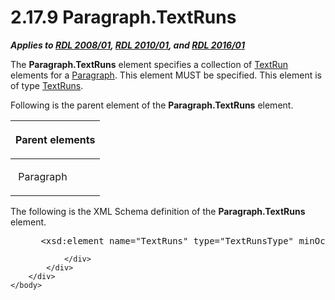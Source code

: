 <html dir="LTR" xmlns:mshelp="http://msdn.microsoft.com/mshelp" xmlns:ddue="http://ddue.schemas.microsoft.com/authoring/2003/5" xmlns:xlink="http://www.w3.org/1999/xlink" xmlns:tool="http://www.microsoft.com/tooltip">
    <head>
        <meta http-equiv="Content-Type" content="text/html; CHARSET=utf-8"></meta>
        <meta name="save" content="history"></meta>
        <title>2.17.9 Paragraph.TextRuns</title>
        <xml>
            <mshelp:toctitle title="2.17.9 Paragraph.TextRuns"></mshelp:toctitle>
            <mshelp:rltitle title="[MS-RDL]: Paragraph.TextRuns"></mshelp:rltitle>
            <mshelp:keyword index="A" term="248009c5-653c-4dfa-97c6-faf2be936d6d"></mshelp:keyword>
            <mshelp:attr name="DCSext.ContentType" value="open specification"></mshelp:attr>
            <mshelp:attr name="AssetID" value="248009c5-653c-4dfa-97c6-faf2be936d6d"></mshelp:attr>
            <mshelp:attr name="TopicType" value="kbRef"></mshelp:attr>
            <mshelp:attr name="DCSext.Title" value="[MS-RDL]: Paragraph.TextRuns" />
        </xml>
    </head>
    <body>
        <div id="header">
            <h1 class="heading">2.17.9 Paragraph.TextRuns</h1>
        </div>
        <div id="mainSection">
            <div id="mainBody">
                <div id="allHistory" class="saveHistory"></div>
                <div id="sectionSection0" class="section" name="collapseableSection">
                    

<p><b><i>Applies to </i></b><a href="1e855f94-4617-47e4-b89e-0856c6cb420f.htm"><b><i>RDL 2008/01</i></b></a><b><i>,
</i></b><a href="3428e690-a348-4ec7-8a6a-8efb42d2cdee.htm"><b><i>RDL 2010/01</i></b></a><b><i>,
and </i></b><a href="52ce3983-2bfc-4e72-9359-42aaf5fe4509.htm"><b><i>RDL 2016/01</i></b></a></p>

<p>The <b>Paragraph.TextRuns</b> element specifies a collection
of <a href="90623d67-443b-4480-9869-e03277a6223a.htm">TextRun</a> elements for
a <a href="c813d832-e92f-40e9-aadf-77ec1845efbb.htm">Paragraph</a>. This
element MUST be specified. This element is of type <a href="0423ff2e-2e36-436b-9180-3c36e6f89c79.htm">TextRuns</a>.</p>

<p>Following is the parent element of the <b>Paragraph.TextRuns</b>
element.</p>

<table>
 <thead>
  <tr>
   <th>
   <p>Parent elements</p>
   </th>
  </tr>
 </thead>
 <tr>
  <td>
  <p> Paragraph </p>
  </td>
 </tr>
</table>

<p>The following is the XML Schema definition of the <b>Paragraph.TextRuns</b>
element.</p>

<dl>
<dd>
<div><pre> &lt;xsd:element name=&quot;TextRuns&quot; type=&quot;TextRunsType&quot; minOccurs=&quot;1&quot; /&gt;
</pre></div>
</dd></dl>


                </div>
            </div>
        </div>
    </body>
</html>
